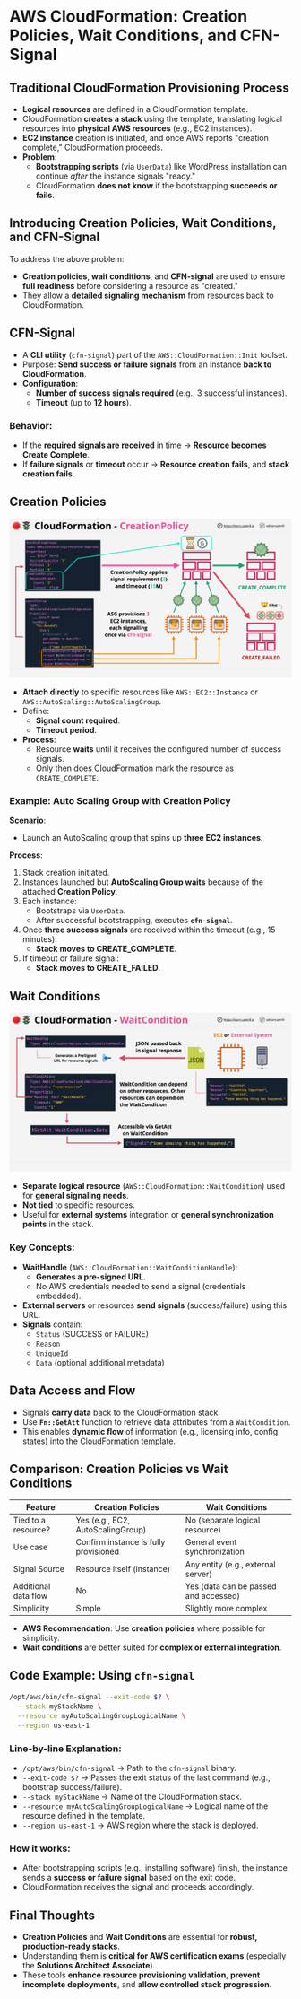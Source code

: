 # AWS CloudFormation: Creation Policies, Wait Conditions, and CFN-Signal

## Traditional CloudFormation Provisioning Process

- **Logical resources** are defined in a CloudFormation template.
- CloudFormation **creates a stack** using the template, translating logical resources into **physical AWS resources** (e.g., EC2 instances).
- **EC2 instance** creation is initiated, and once AWS reports "creation complete," CloudFormation proceeds.
- **Problem**:
  - **Bootstrapping scripts** (via `UserData`) like WordPress installation can continue _after_ the instance signals "ready."
  - CloudFormation **does not know** if the bootstrapping **succeeds or fails**.

## Introducing Creation Policies, Wait Conditions, and CFN-Signal

To address the above problem:

- **Creation policies**, **wait conditions**, and **CFN-signal** are used to ensure **full readiness** before considering a resource as "created."
- They allow a **detailed signaling mechanism** from resources back to CloudFormation.

## CFN-Signal

- A **CLI utility** (`cfn-signal`) part of the `AWS::CloudFormation::Init` toolset.
- Purpose: **Send success or failure signals** from an instance **back to CloudFormation**.
- **Configuration**:
  - **Number of success signals required** (e.g., 3 successful instances).
  - **Timeout** (up to **12 hours**).

### Behavior:

- If the **required signals are received** in time → **Resource becomes Create Complete**.
- If **failure signals** or **timeout** occur → **Resource creation fails**, and **stack creation fails**.

## Creation Policies

![alt text](./Images/image-13.png)

- **Attach directly** to specific resources like `AWS::EC2::Instance` or `AWS::AutoScaling::AutoScalingGroup`.
- Define:
  - **Signal count required**.
  - **Timeout period**.
- **Process**:
  - Resource **waits** until it receives the configured number of success signals.
  - Only then does CloudFormation mark the resource as `CREATE_COMPLETE`.

### Example: Auto Scaling Group with Creation Policy

**Scenario**:

- Launch an AutoScaling group that spins up **three EC2 instances**.

**Process**:

1. Stack creation initiated.
2. Instances launched but **AutoScaling Group waits** because of the attached **Creation Policy**.
3. Each instance:
   - Bootstraps via `UserData`.
   - After successful bootstrapping, executes **`cfn-signal`**.
4. Once **three success signals** are received within the timeout (e.g., 15 minutes):
   - **Stack moves to CREATE_COMPLETE**.
5. If timeout or failure signal:
   - **Stack moves to CREATE_FAILED**.

## Wait Conditions

![alt text](./Images/image-14.png)

- **Separate logical resource** (`AWS::CloudFormation::WaitCondition`) used for **general signaling needs**.
- **Not tied** to specific resources.
- Useful for **external systems** integration or **general synchronization points** in the stack.

### Key Concepts:

- **WaitHandle** (`AWS::CloudFormation::WaitConditionHandle`):
  - **Generates a pre-signed URL**.
  - No AWS credentials needed to send a signal (credentials embedded).
- **External servers** or resources **send signals** (success/failure) using this URL.
- **Signals** contain:
  - `Status` (SUCCESS or FAILURE)
  - `Reason`
  - `UniqueId`
  - `Data` (optional additional metadata)

## Data Access and Flow

- Signals **carry data** back to the CloudFormation stack.
- Use **`Fn::GetAtt`** function to retrieve data attributes from a `WaitCondition`.
- This enables **dynamic flow** of information (e.g., licensing info, config states) into the CloudFormation template.

## Comparison: Creation Policies vs Wait Conditions

| Feature              | Creation Policies                     | Wait Conditions                       |
| -------------------- | ------------------------------------- | ------------------------------------- |
| Tied to a resource?  | Yes (e.g., EC2, AutoScalingGroup)     | No (separate logical resource)        |
| Use case             | Confirm instance is fully provisioned | General event synchronization         |
| Signal Source        | Resource itself (instance)            | Any entity (e.g., external server)    |
| Additional data flow | No                                    | Yes (data can be passed and accessed) |
| Simplicity           | Simple                                | Slightly more complex                 |

- **AWS Recommendation**: Use **creation policies** where possible for simplicity.
- **Wait conditions** are better suited for **complex or external integration**.

## Code Example: Using `cfn-signal`

```bash
/opt/aws/bin/cfn-signal --exit-code $? \
  --stack myStackName \
  --resource myAutoScalingGroupLogicalName \
  --region us-east-1
```

### Line-by-line Explanation:

- `/opt/aws/bin/cfn-signal` → Path to the `cfn-signal` binary.
- `--exit-code $?` → Passes the exit status of the last command (e.g., bootstrap success/failure).
- `--stack myStackName` → Name of the CloudFormation stack.
- `--resource myAutoScalingGroupLogicalName` → Logical name of the resource defined in the template.
- `--region us-east-1` → AWS region where the stack is deployed.

### How it works:

- After bootstrapping scripts (e.g., installing software) finish, the instance sends a **success or failure signal** based on the exit code.
- CloudFormation receives the signal and proceeds accordingly.

## Final Thoughts

- **Creation Policies** and **Wait Conditions** are essential for **robust, production-ready stacks**.
- Understanding them is **critical for AWS certification exams** (especially the **Solutions Architect Associate**).
- These tools **enhance resource provisioning validation**, **prevent incomplete deployments**, and **allow controlled stack progression**.
